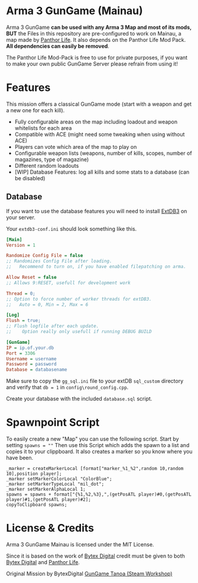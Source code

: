 # Arma 3 GunGame (Mainau)
Arma 3 GunGame **can be used with any Arma 3 Map and most of its mods, BUT** the Files in this repository are pre-configured to work on Mainau, a map made by [Panthor Life](https://panthor.de/). It also depends on the Panthor Life Mod Pack. **All dependencies can easily be removed**.

The Panthor Life Mod-Pack is free to use for private purposes, if you want to make your own public GunGame Server please refrain from using it!

# Features

This mission offers a classical GunGame mode (start with a weapon and get a new one for each kill). 

- Fully configurable areas on the map including loadout and weapon whitelists for each area
- Compatible with ACE (might need some tweaking when using without ACE)
- Players can vote which area of the map to play on
- Configurable weapon lists (weapons, number of kills, scopes, number of magazines, type of magazine)
- Different random loadouts
- [WIP] Database Features: log all kills and some stats to a database (can be disabled) 

## Database

If you want to use the database features you will need to install [ExtDB3](<https://bitbucket.org/torndeco/extdb3/wiki/Home>) on your server.

Your `extdb3-conf.ini` should look something like this.

```ini
[Main]
Version = 1

Randomize Config File = false
;; Randomizes Config File after loading.
;;   Recommend to turn on, if you have enabled filepatching on arma.

Allow Reset = false
;; Allows 9:RESET, usefull for development work

Thread = 0;
;; Option to force number of worker threads for extDB3.
;;   Auto = 0, Min = 2, Max = 6

[Log]
Flush = true;
;; Flush logfile after each update.
;;    Option really only usefull if running DEBUG BUILD

[GunGame]
IP = ip.of.your.db
Port = 3306
Username = username
Password = password
Database = databasename

```

Make sure to copy the `gg_sql.ini` file to your extDB `sql_custom` directory and verify that `db = 1` in `config\round_config.cpp`.

Create your database with the included `database.sql` script.

# Spawnpoint Script
To easily create a new "Map" you can use the following script.
Start by setting `spawns = ""`
Then use this Script which adds the spawn to a list and copies it to your clippboard. It also creates a marker so you know where you have been.

```
_marker = createMarkerLocal [format["marker_%1_%2",random 10,random 10],position player];  
_marker setMarkerColorLocal "ColorBlue";  
_marker setMarkerTypeLocal "mil_dot";  
_marker setMarkerAlphaLocal 1; 
spawns = spawns + format["{%1,%2,%3},",(getPosATL player)#0,(getPosATL player)#1,(getPosATL player)#2];  
copyToClipboard spawns;
```

# License & Credits
Arma 3 GunGame Mainau is licensed under the MIT License.

Since it is based on the work of [Bytex Digital](https://bytex.digital/) credit must be given to both [Bytex Digital](https://bytex.digital/) and [Panthor Life](https://panthor.de/).

Original Mission by BytexDigital [GunGame Tanoa (Steam Workshop)](https://steamcommunity.com/sharedfiles/filedetails/?id=706052183&searchtext=gungame)
